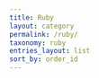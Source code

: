 ```yaml
---
title: Ruby
layout: category
permalink: /ruby/
taxonomy: ruby
entries_layout: list
sort_by: order_id
---
```

